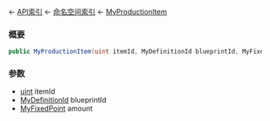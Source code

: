 ← [API索引](Api-Index) ← [命名空间索引](Namespace-Index) ← [MyProductionItem](Sandbox.ModAPI.Ingame.MyProductionItem)

### 概要

```csharp
public MyProductionItem(uint itemId, MyDefinitionId blueprintId, MyFixedPoint amount)
```

### 参数

* [uint](https://docs.microsoft.com/en-us/dotnet/api/System.UInt32?view=netframework-4.6) itemId
* [MyDefinitionId](VRage.Game.MyDefinitionId) blueprintId
* [MyFixedPoint](VRage.MyFixedPoint) amount

